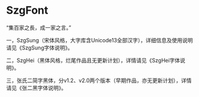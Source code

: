 # SzgFont
“集百家之長，成一家之言。”

一，SzgSung（宋体风格，大字库含Unicode13全部汉字），详细信息及使用说明请见《SzgSung字体说明》。

二，SzgHei（黑体风格，烂尾作品且无更新计划），详情请见《SzgHei字体说明》。

三，张氏二简字黑体，分v1.2、v2.0两个版本（早期作品，亦无更新计划），详情请见《张二黑字体说明》。
